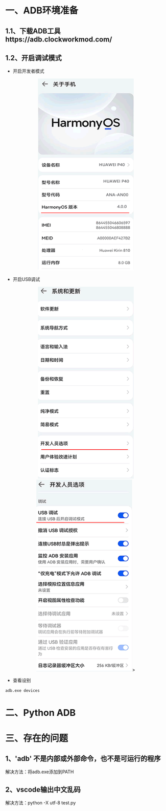 # 一、ADB环境准备
## 1.1、下载ADB工具https://adb.clockworkmod.com/
## 1.2、开启调试模式
- 开启开发者模式
<div align=center><img src="./images/Development_Mode.png" alt="test" width="300" height="600"></div>

- 开启USB调试
<div align=center><img src="./images/Development_Option.png" alt="test" width="300" height="600"><img src="./images/Development_Option_USB.png" alt="test" width="300" height="600">></div>

- 查看设别

```sh
adb.exe devices
```

# 二、Python ADB

# 三、存在的问题
## 1、'adb' 不是内部或外部命令，也不是可运行的程序
解决方法：将adb.exe添加到PATH

## 2、vscode输出中文乱码
解决方法：python -X utf-8 test.py